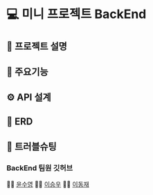 # 💻 미니 프로젝트 BackEnd


## 📂 프로젝트 설명

## 🌟 주요기능

## ⚙ API 설계


## 🔐 ERD


## 🚀 트러블슈팅

### BackEnd 팀원 깃허브
👩‍💻 [윤수영](https://github.com/Suyoung225) 🧑‍💻 [이승우](https://github.com/orgs/SpartaPhotoGet/people/iswoos) 👨‍💻 [이동재](https://github.com/Pdongjaelee)

